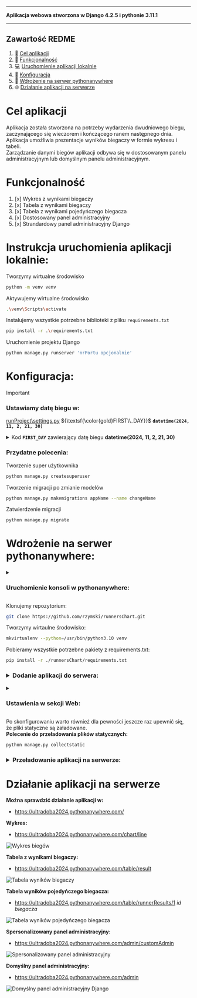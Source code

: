 ___
**Aplikacja webowa stworzona w Django 4.2.5 i pythonie 3.11.1**
___

## Zawartość REDME
1. :runner: [Cel aplikacji](#cel-aplikacji)
2. :scroll: [Funkcjonalność](#funkcjonalność)
3. :computer: [Uruchomienie aplikacji lokalnie](#Instrukcja-uruchomienia-aplikacji-lokalnie)
4. :wrench: [Konfiguracja](#konfiguracja)
5. :satellite: [Wdrożenie na serwer pythonanywhere](#wdrożenie-na-serwer-pythonanywhere)
6. :globe_with_meridians: [Działanie aplikacji na serwerze](#działanie-aplikacji-na-serwerze)

# Cel aplikacji
Aplikacja została stworzona na potrzeby wydarzenia dwudniowego biegu, zaczynającego się wieczorem i kończącego ranem następnego dnia.<br/>
Aplikacja umożliwia prezentacje wyników biegaczy w formie wykresu i tabeli.<br/>
Zarządzanie danymi biegów aplikacji odbywa się w dostosowanym panelu administracyjnym lub domyślnym panelu administracyjnym.

# Funkcjonalność
1) [x] Wykres z wynikami biegaczy
2) [x] Tabela z wynikami biegaczy
3) [x] Tabela z wynikami pojedyńczego biegacza
4) [x] Dostosowany panel administracyjny
5) [x] Strandardowy panel administracyjny Django


# Instrukcja uruchomienia aplikacji lokalnie:
Tworzymy wirtualne środowisko
```sh
python -m venv venv
```

Aktywujemy wirtualne środowisko
```sh
.\venv\Scripts\activate
```
Instalujemy wszystkie potrzebne biblioteki z pliku `requirements.txt`
```sh
pip install -r .\requirements.txt
```

Uruchomienie projektu Django
```sh
python manage.py runserver 'nrPortu opcjonalnie'
```

# Konfiguracja:

> [!Important]
> ### Ustawiamy datę biegu w:
> [runProject\settings.py](https://github.com/rzymski/runnersChart/blob/master/runProject/settings.py) ${\textsf{\color{gold}FIRST\\_DAY}}$ **`datetime(2024, 11, 2, 21, 30)`**

<details>
  <summary>Kod <b><code>FIRST_DAY</code></b> zawierający datę biegu <b>datetime(2024, 11, 2, 21, 30)</b></summary>

```python
from pathlib import Path

from datetime import datetime, timedelta
FIRST_DAY = datetime(2024, 11, 2, 21, 30)
SECOND_DAY = FIRST_DAY + timedelta(days=1)
```
<img src="readmeImages/settings.png?raw=true" alt="Wybranie daty biegu w ustawieniach kodu">
</details>

<h3>Przydatne polecenia:</h3>

Tworzenie super użytkownika
```sh
python manage.py createsuperuser
```

Tworzenie migracji po zmianie modelów
```sh
python manage.py makemigrations appName --name changeName
```

Zatwierdzenie migracji
```sh
python manage.py migrate  
```

# Wdrożenie na serwer pythonanywhere:
<details>
    <summary><h3>Uruchomienie konsoli w pythonanywhere:</h3></summary>
        W sekcji <code>Consoles</code><br/>
        Uruchamiamy konsole:        
        <img src="readmeImages/launchConsole.png?raw=true" alt="uruchomienie konsoli w pythonanywhere">
</details>

Klonujemy repozytorium:
```sh
git clone https://github.com/rzymski/runnersChart.git
```

Tworzymy wirtaulne środowisko:
```sh
mkvirtualenv --python=/usr/bin/python3.10 venv
```

Pobieramy wszystkie potrzebne pakiety z requirements.txt:
```sh
pip install -r ./runnersChart/requirements.txt
```

<h3><details>
    <summary>Dodanie aplikacji do serwera:</summary>
        Add a new web app --> ... --> Manual Configuration --> Python 3.10 --> ...<br/>
        <img src="readmeImages/addApplication.png?raw=true" alt="Dodanie aplikacji do serwera">
</details></h3>

<details>
<summary><h3>Ustawienia w sekcji Web:</h3></summary>
  <br/>Source code: /home/nazwaUzytkownika/runnersChart (nazwa głównego folderu projektu i nazwa repozytorium na github-ie) <br/>
  <br/>Working directory: /home/nazwaUzytkownika <br/>
  <br/>Virtualenv: /home/nazwaUzytkownika/.virtualenvs/venv <br/>
  <br/>Static files: <br/>
  &emsp; URL: /static/ <br/>
  &emsp; DIRECTORY: /home/nazwaUzytkownika/runnersChart/static <br/><br/>
    
WSGI configuration file:
```python
import os
import sys
path = os.path.expanduser('~/runnersChart')
if path not in sys.path:
    sys.path.insert(0, path)
os.environ['DJANGO_SETTINGS_MODULE'] = 'runProject.settings'
from django.core.wsgi import get_wsgi_application
from django.contrib.staticfiles.handlers import StaticFilesHandler
application = StaticFilesHandler(get_wsgi_application())
```
<img src="readmeImages/webSettings.png?raw=true" alt="Ustawienia aplikacji na serwerze">
</details>

Po skonfigurowaniu warto również dla pewności jeszcze raz upewnić się, że pliki statyczne są załadowane.<br/>
**Polecenie do przeładowania plików statycznych:**
```sh
python manage.py collectstatic
```

<h3><details>
    <summary>Przeładowanie aplikacji na serwerze:</summary>
        <img src="readmeImages/reloadSide.png?raw=true" alt="Przeladowanie aplikacji na serwerze">
</details></h3>

# Działanie aplikacji na serwerze
**Można sprawdzić działanie aplikacji w:**
 - https://ultradoba2024.pythonanywhere.com/

**Wykres:**
- https://ultradoba2024.pythonanywhere.com/chart/line
<img src="readmeImages/chart.png?raw=true" alt="Wykres biegów">

**Tabela z wynikami biegaczy:**
- https://ultradoba2024.pythonanywhere.com/table/result
<img src="readmeImages/resultsTable.png?raw=true" alt="Tabela wyników biegaczy">

**Tabela wyników pojedyńczego biegacza:**
- https://ultradoba2024.pythonanywhere.com/table/runnerResults/1 *id biegacza*
<img src="readmeImages/singleRunnerResultsTable.png?raw=true" alt="Tabela wyników pojedyńczego biegacza">

**Spersonalizowany panel administracyjny:**
- https://ultradoba2024.pythonanywhere.com/admin/customAdmin
<img src="readmeImages/customAdminPanel.png?raw=true" alt="Spersonalizowany panel administracyjny">

**Domyślny panel administracyjny:**
- https://ultradoba2024.pythonanywhere.com/admin
<img src="readmeImages/adminPanel.png?raw=true" alt="Domyślny panel administracyjny Django">
